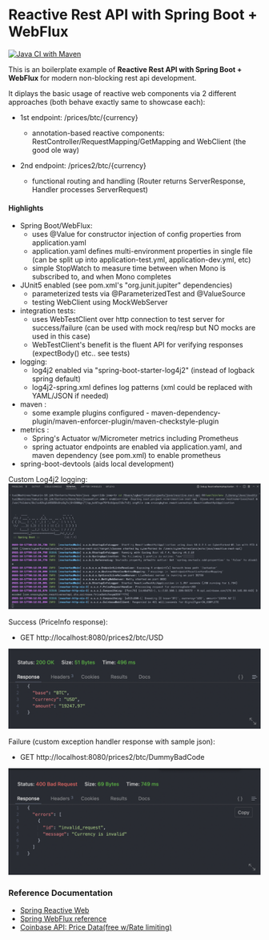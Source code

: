 # Reactive Rest API with Spring Boot + WebFlux

[![Java CI with Maven](https://github.com/snazzybytes/reactive-rest-api/actions/workflows/maven.yml/badge.svg)](https://github.com/snazzybytes/reactive-rest-api/actions/workflows/maven.yml)

This is an boilerplate example of **Reactive Rest API with Spring Boot + WebFlux** for modern non-blocking rest api development.

It diplays the basic usage of reactive web components via 2 different approaches (both behave exactly same to showcase each):

- 1st endpoint: /prices/btc/{currency}

  - annotation-based reactive components: RestController/RequestMapping/GetMapping and WebClient (the good ole way)

- 2nd endpoint: /prices2/btc/{currency}
  - functional routing and handling (Router returns ServerResponse, Handler processes ServerRequest)

#### Highlights

- Spring Boot/WebFlux:
  - uses @Value for constructor injection of config properties from application.yaml
  - application.yaml defines multi-environment properties in single file (can be split up into application-test.yml, application-dev.yml, etc)
  - simple StopWatch to measure time between when Mono is subscribed to, and when Mono completes
- JUnit5 enabled (see pom.xml's "org.junit.jupiter" dependencies)
  - parameterized tests via @ParameterizedTest and @ValueSource
  - testing WebClient using MockWebServer
- integration tests:
  - uses WebTestClient over http connection to test server for success/failure (can be used with mock req/resp but NO mocks are used in this case)
  - WebTestClient's benefit is the fluent API for verifying responses (expectBody() etc.. see tests)
- logging:
  - log4j2 enabled via "spring-boot-starter-log4j2" (instead of logback spring default)
  - log4j2-spring.xml defines log patterns (xml could be replaced with YAML/JSON if needed)
- maven :
  - some example plugins configured - maven-dependency-plugin/maven-enforcer-plugin/maven-checkstyle-plugin
- metrics :
  - Spring's Actuator w/Micrometer metrics including Prometheus
  - spring actuator endpoints are enabled via application.yaml, and maven dependency (see pom.xml) to enable prometheus
- spring-boot-devtools (aids local development)

Custom Log4j2 logging:
![Custom Logging](/assets/custom-logging.png)

Success (PriceInfo response):

- GET http://localhost:8080/prices2/btc/USD

![Success Response](/assets/success.png)

Failure (custom exception handler response with sample json):

- GET http://localhost:8080/prices2/btc/DummyBadCode

![Failure Response](/assets/failure.png)

### Reference Documentation

- [Spring Reactive Web](https://docs.spring.io/spring-boot/docs/2.7.4/reference/htmlsingle/#web.reactive)
- [Spring WebFlux reference](https://docs.spring.io/spring-framework/docs/current/reference/html/web-reactive.html#webflux-reactive-api)
- [Coinbase API: Price Data(free w/Rate limiting)](https://docs.cloud.coinbase.com/sign-in-with-coinbase/docs/price-data)
